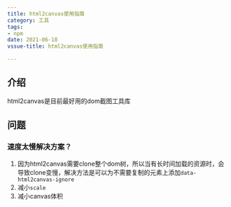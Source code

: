 ```yaml
---
title: html2canvas使用指南
category: 工具
tags:
- npm
date: 2021-06-18
vssue-title: html2canvas使用指南

---
```


## 介绍

html2canvas是目前最好用的dom截图工具库

## 问题

### 速度太慢解决方案？

1. 因为html2canvas需要clone整个dom树，所以当有长时间加载的资源时，会导致clone变慢，解决方法是可以为不需要复制的元素上添加`data-html2canvas-ignore`
2. 减小`scale`
3. 减小canvas体积

